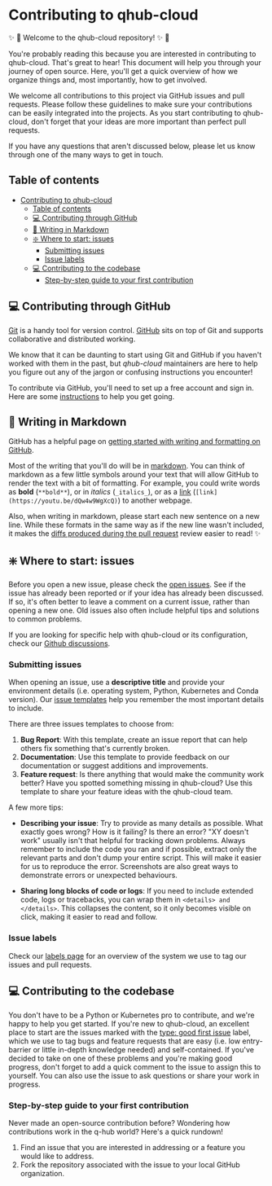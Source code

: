 # Contributing to qhub-cloud

:sparkles: :raised_hands:  Welcome to the qhub-cloud repository! :sparkles: :raised_hands:

You're probably reading this because you are interested in contributing to qhub-cloud. That's great to hear! This document will help you through your journey of open source. Here, you'll get a quick overview of how we organize things and, most importantly, how to get involved.

We welcome all contributions to this project via GitHub issues and pull requests. Please follow these guidelines to make sure your contributions can be easily integrated into the projects. As you start contributing to qhub-cloud, don't forget that your ideas are more important than perfect pull requests.

If you have any questions that aren't discussed below, please let us know through one of the many ways to get in touch.

## Table of contents

- [Contributing to qhub-cloud](#contributing-to-qhub-cloud)
  - [Table of contents](#table-of-contents)
  - [:computer: Contributing through GitHub](#computer-contributing-through-github)
  - [:pencil: Writing in Markdown](#pencil-writing-in-markdown)
  - [:sparkle: Where to start: issues](#sparkle-where-to-start-issues)
    - [Submitting issues](#submitting-issues)
    - [Issue labels](#issue-labels)
  - [:computer: Contributing to the codebase](#computer-contributing-to-the-codebase)
    - [Step-by-step guide to your first contribution](#step-by-step-guide-to-your-first-contribution)

## :computer: Contributing through GitHub

[Git][git] is a handy tool for version control.
[GitHub][github] sits on top of Git and supports collaborative and distributed working.

We know that it can be daunting to start using Git and GitHub if you haven't worked with them in the past, but _qhub-cloud_ maintainers are here to help you figure out any of the jargon or confusing instructions you encounter!

To contribute via GitHub, you'll need to set up a free account and sign in.
Here are some [instructions](https://help.github.com/articles/signing-up-for-a-new-github-account/) to help you get going.

## :pencil: Writing in Markdown

GitHub has a helpful page on [getting started with writing and formatting on GitHub](https://help.github.com/articles/getting-started-with-writing-and-formatting-on-github).

Most of the writing that you'll do will be in [markdown][markdown].
You can think of markdown as a few little symbols around your text that will allow GitHub to render the text with a bit of formatting.
For example, you could write words as **bold** (`**bold**`), or in _italics_ (`_italics_`), or as a [link][rick-roll] (`[link](https://youtu.be/dQw4w9WgXcQ)`) to another webpage.

Also, when writing in markdown, please start each new sentence on a new line.
While these formats in the same way as if the new line wasn't included, it makes the [diffs produced during the pull request](https://help.github.com/en/articles/about-comparing-branches-in-pull-requests) review easier to read! :sparkles:

## :sparkle: Where to start: issues

Before you open a new issue, please check the [open issues][qhub-cloud-issues]. See if the issue has already been reported or if your idea has already been discussed. If so, it's often better to leave a comment on a current issue, rather than opening a new one. Old issues also often include helpful tips and solutions to common problems.

If you are looking for specific help with qhub-cloud or its configuration, check our [Github discussions][qhub-cloud-qa].

### Submitting issues

When opening an issue, use a **descriptive title** and provide your environment details (i.e. operating system, Python, Kubernetes and Conda version). Our [issue templates][qhub-cloud-templates] help you remember the most important details to include.

There are three issues templates to choose from:

1. **Bug Report**: With this template, create an issue report that can help others fix something that's currently broken.
2. **Documentation**: Use this template to provide feedback on our documentation or suggest additions and improvements.
3. **Feature request**: Is there anything that would make the community work better? Have you spotted something missing in qhub-cloud? Use this template to share your feature ideas with the qhub-cloud team.

A few more tips:

- **Describing your issue**: Try to provide as many details as possible. What exactly goes wrong? How is it failing? Is there an error? "XY doesn't work" usually isn't that helpful for tracking down problems. Always remember to include the code you ran and if possible, extract only the relevant parts and don't dump your entire script.
This will make it easier for us to reproduce the error. Screenshots are also great ways to demonstrate errors or unexpected behaviours.

- **Sharing long blocks of code or logs**: If you need to include extended code, logs or tracebacks, you can wrap them in `<details> and </details>`. This collapses the content, so it only becomes visible on click, making it easier to read and follow.

### Issue labels

Check our [labels page][qhub-cloud-labels] for an overview of the system we use to tag our issues and pull requests.

## :computer: Contributing to the codebase

You don't have to be a Python or Kubernetes pro to contribute, and we're happy to help you get started. If you're new to qhub-cloud, an excellent place to start are the issues marked with the [type: good first issue](https://github.com/Quansight/qhub-cloud/labels/type%3A%20good%20first%20issue) label, which we use to tag bugs and feature requests that are easy (i.e. low entry-barrier or little in-depth knowledge needed) and self-contained. If you've decided to take on one of these problems and you're making good progress, don't forget to add a quick comment to the issue to assign this to yourself. You can also use the issue to ask questions or share your work in progress.

### Step-by-step guide to your first contribution

Never made an open-source contribution before? Wondering how contributions work in the q-hub world? Here's a quick rundown!

1. Find an issue that you are interested in addressing or a feature you would like to address.
2. Fork the repository associated with the issue to your local GitHub organization.


[qhub-cloud-repo]: https://github.com/Quansight/qhub-cloud/
[qhub-cloud-issues]: https://github.com/Quansight/qhub-cloud/issues
[qhub-cloud-labels]: https://github.com/Quansight/qhub-cloud/labels
[qhub-cloud-templates]: https://github.com/Quansight/qhub-cloud/issues/new/choose
[qhub-cloud-qa]: https://github.com/Quansight/qhub-cloud/discussions/categories/q-a
[issue-template]: https://github.com/Quansight/qhub-cloudb/lob/master/ISSUE_TEMPLATE.md
[git]: https://git-scm.com
[github]: https://github.com
[github-branches]: https://help.github.com/articles/creating-and-deleting-branches-within-your-repository
[github-fork]: https://help.github.com/articles/fork-a-repo
[github-flow]: https://guides.github.com/introduction/flow
[github-mergeconflicts]: https://help.github.com/articles/about-merge-conflicts
[github-pullrequest]: https://help.github.com/articles/creating-a-pull-request
[github-review]: https://help.github.com/articles/about-pull-request-reviews
[github-syncfork]: https://help.github.com/articles/syncing-a-fork
[markdown]: https://daringfireball.net/projects/markdown
[rick-roll]: https://www.youtube.com/watch?v=dQw4w9WgXcQ
[jerry-maguire]: https://media.giphy.com/media/uRb2p09vY8lEs/giphy.gif
[all-contributors]: https://github.com/kentcdodds/all-contributors#emoji-key